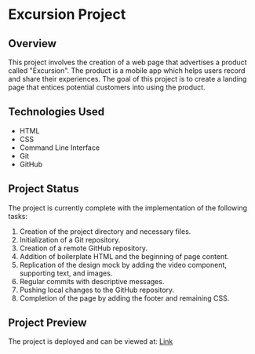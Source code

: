 # Excursion Project

## Overview
This project involves the creation of a web page that advertises a product called "Excursion". The product is a mobile app which helps users record and share their experiences. The goal of this project is to create a landing page that entices potential customers into using the product.

## Technologies Used
- HTML
- CSS
- Command Line Interface
- Git
- GitHub

## Project Status
The project is currently complete with the implementation of the following tasks:
1. Creation of the project directory and necessary files.
2. Initialization of a Git repository.
3. Creation of a remote GitHub repository.
4. Addition of boilerplate HTML and the beginning of page content.
5. Replication of the design mock by adding the video component, supporting text, and images.
6. Regular commits with descriptive messages.
7. Pushing local changes to the GitHub repository.
8. Completion of the page by adding the footer and remaining CSS.

## Project Preview
The project is deployed and can be viewed at: [Link](https://abhishek1061.github.io/excursion/)

<!--
## Acknowledgements
This project was completed as part of the Codecademy curriculum.-->
